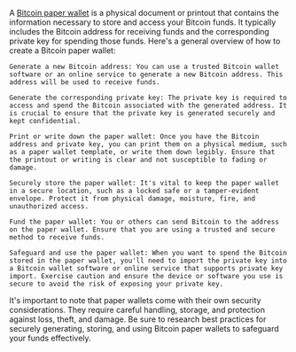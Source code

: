 A <a href="https://bitcoin-paper-wallet.org">Bitcoin paper wallet</a> is a physical document or printout that contains the information necessary to store and access your Bitcoin funds. It typically includes the Bitcoin address for receiving funds and the corresponding private key for spending those funds. Here's a general overview of how to create a Bitcoin paper wallet:

    Generate a new Bitcoin address: You can use a trusted Bitcoin wallet software or an online service to generate a new Bitcoin address. This address will be used to receive funds.

    Generate the corresponding private key: The private key is required to access and spend the Bitcoin associated with the generated address. It is crucial to ensure that the private key is generated securely and kept confidential.

    Print or write down the paper wallet: Once you have the Bitcoin address and private key, you can print them on a physical medium, such as a paper wallet template, or write them down legibly. Ensure that the printout or writing is clear and not susceptible to fading or damage.

    Securely store the paper wallet: It's vital to keep the paper wallet in a secure location, such as a locked safe or a tamper-evident envelope. Protect it from physical damage, moisture, fire, and unauthorized access.

    Fund the paper wallet: You or others can send Bitcoin to the address on the paper wallet. Ensure that you are using a trusted and secure method to receive funds.

    Safeguard and use the paper wallet: When you want to spend the Bitcoin stored in the paper wallet, you'll need to import the private key into a Bitcoin wallet software or online service that supports private key import. Exercise caution and ensure the device or software you use is secure to avoid the risk of exposing your private key.

It's important to note that paper wallets come with their own security considerations. They require careful handling, storage, and protection against loss, theft, and damage. Be sure to research best practices for securely generating, storing, and using Bitcoin paper wallets to safeguard your funds effectively.
